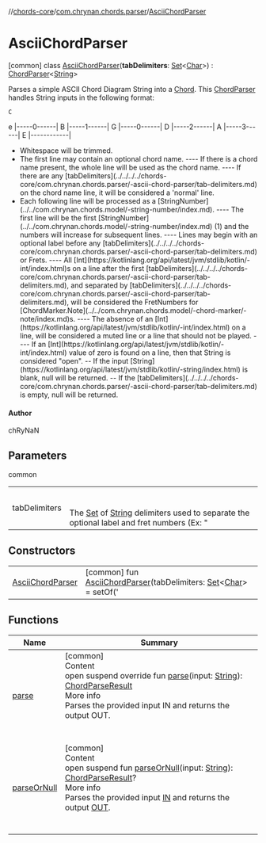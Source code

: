 //[chords-core](../../../index.md)/[com.chrynan.chords.parser](../index.md)/[AsciiChordParser](index.md)



# AsciiChordParser  
 [common] class [AsciiChordParser](index.md)(**tabDelimiters**: [Set](https://kotlinlang.org/api/latest/jvm/stdlib/kotlin.collections/-set/index.html)<[Char](https://kotlinlang.org/api/latest/jvm/stdlib/kotlin/-char/index.html)>) : [ChordParser](../-chord-parser/index.md)<[String](https://kotlinlang.org/api/latest/jvm/stdlib/kotlin/-string/index.html)> 

Parses a simple ASCII Chord Diagram String into a [Chord](../../com.chrynan.chords.model/-chord/index.md). This [ChordParser](../-chord-parser/index.md) handles String inputs in the following format:

    C

e |-----0------| B |-----1------| G |-----0------| D |-----2------| A |-----3------| E |------------|

<ul><li>Whitespace will be trimmed.</li><li>The first line may contain an optional chord name. ---- If there is a chord name present, the whole line will be used as the chord name. ---- If there are any [tabDelimiters](../../../../chords-core/com.chrynan.chords.parser/-ascii-chord-parser/tab-delimiters.md) on the chord name line, it will be considered a 'normal'     line.</li><li>Each following line will be processed as a [StringNumber](../../com.chrynan.chords.model/-string-number/index.md). ---- The first line will be the first [StringNumber](../../com.chrynan.chords.model/-string-number/index.md) (1) and the numbers will increase for     subsequent lines. ---- Lines may begin with an optional label before any [tabDelimiters](../../../../chords-core/com.chrynan.chords.parser/-ascii-chord-parser/tab-delimiters.md) or Frets. ---- All [Int](https://kotlinlang.org/api/latest/jvm/stdlib/kotlin/-int/index.html)s on a line after the first [tabDelimiters](../../../../chords-core/com.chrynan.chords.parser/-ascii-chord-parser/tab-delimiters.md), and separated by [tabDelimiters](../../../../chords-core/com.chrynan.chords.parser/-ascii-chord-parser/tab-delimiters.md),     will be considered the FretNumbers for [ChordMarker.Note](../../com.chrynan.chords.model/-chord-marker/-note/index.md)s. ---- The absence of an [Int](https://kotlinlang.org/api/latest/jvm/stdlib/kotlin/-int/index.html) on a line, will be considered a muted line or a line that should     not be played. ---- If an [Int](https://kotlinlang.org/api/latest/jvm/stdlib/kotlin/-int/index.html) value of zero is found on a line, then that String is considered "open". -- If the input [String](https://kotlinlang.org/api/latest/jvm/stdlib/kotlin/-string/index.html) is blank, null will be returned. -- If the [tabDelimiters](../../../../chords-core/com.chrynan.chords.parser/-ascii-chord-parser/tab-delimiters.md) is empty, null will be returned.</li></ul>

#### Author  


chRyNaN

   


## Parameters  
  
common  
  
| | |
|---|---|
| <a name="com.chrynan.chords.parser/AsciiChordParser///PointingToDeclaration/"></a>tabDelimiters| <a name="com.chrynan.chords.parser/AsciiChordParser///PointingToDeclaration/"></a><br><br>The [Set](https://kotlinlang.org/api/latest/jvm/stdlib/kotlin.collections/-set/index.html) of [String](https://kotlinlang.org/api/latest/jvm/stdlib/kotlin/-string/index.html) delimiters used to separate the optional label and     fret numbers (Ex: "|" and "-"). This set cannot be empty.<br><br>|
  


## Constructors  
  
| | |
|---|---|
| <a name="com.chrynan.chords.parser/AsciiChordParser/AsciiChordParser/#kotlin.collections.Set[kotlin.Char]/PointingToDeclaration/"></a>[AsciiChordParser](-ascii-chord-parser.md)| <a name="com.chrynan.chords.parser/AsciiChordParser/AsciiChordParser/#kotlin.collections.Set[kotlin.Char]/PointingToDeclaration/"></a> [common] fun [AsciiChordParser](-ascii-chord-parser.md)(tabDelimiters: [Set](https://kotlinlang.org/api/latest/jvm/stdlib/kotlin.collections/-set/index.html)<[Char](https://kotlinlang.org/api/latest/jvm/stdlib/kotlin/-char/index.html)> = setOf('|', '-'))The [Set](https://kotlinlang.org/api/latest/jvm/stdlib/kotlin.collections/-set/index.html) of [String](https://kotlinlang.org/api/latest/jvm/stdlib/kotlin/-string/index.html) delimiters used to separate the optional label and     fret numbers (Ex: "|" and "-").   <br>|


## Functions  
  
|  Name |  Summary | 
|---|---|
| <a name="com.chrynan.chords.parser/AsciiChordParser/parse/#kotlin.String/PointingToDeclaration/"></a>[parse](parse.md)| <a name="com.chrynan.chords.parser/AsciiChordParser/parse/#kotlin.String/PointingToDeclaration/"></a>[common]  <br>Content  <br>open suspend override fun [parse](parse.md)(input: [String](https://kotlinlang.org/api/latest/jvm/stdlib/kotlin/-string/index.html)): [ChordParseResult](../../com.chrynan.chords.model/-chord-parse-result/index.md)  <br>More info  <br>Parses the provided input IN and returns the output OUT.  <br><br><br>|
| <a name="com.chrynan.chords.parser/Parser/parseOrNull/#kotlin.String/PointingToDeclaration/"></a>[parseOrNull](../-json-string-chord-parser/index.md#%5Bcom.chrynan.chords.parser%2FParser%2FparseOrNull%2F%23kotlin.String%2FPointingToDeclaration%2F%5D%2FFunctions%2F2144227643)| <a name="com.chrynan.chords.parser/Parser/parseOrNull/#kotlin.String/PointingToDeclaration/"></a>[common]  <br>Content  <br>open suspend fun [parseOrNull](../-json-string-chord-parser/index.md#%5Bcom.chrynan.chords.parser%2FParser%2FparseOrNull%2F%23kotlin.String%2FPointingToDeclaration%2F%5D%2FFunctions%2F2144227643)(input: [String](https://kotlinlang.org/api/latest/jvm/stdlib/kotlin/-string/index.html)): [ChordParseResult](../../com.chrynan.chords.model/-chord-parse-result/index.md)?  <br>More info  <br>Parses the provided input [IN](../-parser/index.md) and returns the output [OUT](../-parser/index.md).  <br><br><br>|


